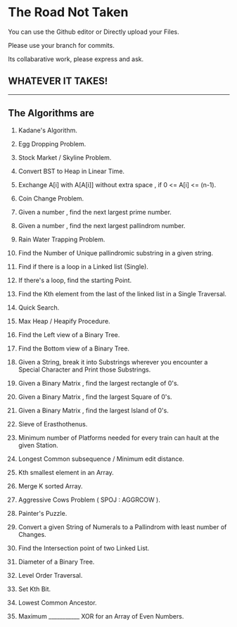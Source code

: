 # The Road Not Taken

You can use the Github editor or Directly upload your Files.

Please use your branch for commits.

Its collabarative work, please express and ask. 

## WHATEVER IT TAKES!
___________________________________________________________________________________________________________________________________________

## The Algorithms are 
1. Kadane's Algorithm.

2. Egg Dropping Problem.

3. Stock Market / Skyline Problem.

4. Convert BST to Heap in Linear Time.

5. Exchange A[i] with A[A[i]] without extra space , if 0 <= A[i] <= (n-1).

6. Coin Change Problem.

7. Given a number , find the next largest prime number.

8. Given a number , find the next largest pallindrom number.

9. Rain Water Trapping Problem.

10. Find the Number of Unique pallindromic substring in a given string. 

11. Find if there is a loop in a Linked list (Single).

12. If there's a loop, find the starting Point.

13. Find the Kth element from the last of the linked list in a Single Traversal.

14. Quick Search.

15. Max Heap / Heapify Procedure.

16. Find the Left view of a Binary Tree. 

17. Find the Bottom view of a Binary Tree.

18. Given a String, break it into Substrings wherever you encounter a Special Character and Print those Substrings.

19. Given a Binary Matrix , find the largest rectangle of 0's.

20. Given a Binary Matrix , find the largest Square of 0's.

21. Given a Binary Matrix , find the largest Island of 0's.

22. Sieve of Erasthothenus.

23. Minimum number of Platforms needed for every train can hault at the given Station.

24. Longest Common subsequence / Minimum edit distance.

25. Kth smallest element in an Array.

26. Merge K sorted Array.

27. Aggressive Cows Problem ( SPOJ : AGGRCOW ).

28. Painter's Puzzle.

29. Convert a given String of Numerals to a Pallindrom with least number of Changes.

30. Find the Intersection point of two Linked List.

31. Diameter of a Binary Tree.

32. Level Order Traversal.

33. Set Kth Bit. 

34. Lowest Common Ancestor. 

35. Maximum ___________ XOR for an Array of Even Numbers.
